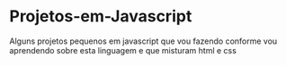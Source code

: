 # Projetos-em-Javascript
Alguns projetos pequenos em javascript que vou fazendo conforme vou aprendendo sobre esta linguagem e que misturam html e css
